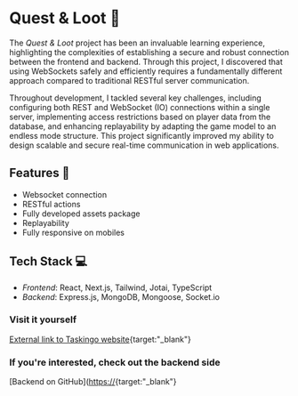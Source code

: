 # Quest & Loot 👾
The *Quest & Loot* project has been an invaluable learning experience, highlighting the complexities of establishing a secure and robust connection between the frontend and backend. Through this project, I discovered that using WebSockets safely and efficiently requires a fundamentally different approach compared to traditional RESTful server communication.

Throughout development, I tackled several key challenges, including configuring both REST and WebSocket (IO) connections within a single server, implementing access restrictions based on player data from the database, and enhancing replayability by adapting the game model to an endless mode structure. This project significantly improved my ability to design scalable and secure real-time communication in web applications.

## Features 🌟
- Websocket connection
- RESTful actions
- Fully developed assets package
- Replayability
- Fully responsive on mobiles

## Tech Stack 💻
- *Frontend*: React, Next.js, Tailwind, Jotai, TypeScript
- *Backend*: Express.js, MongoDB, Mongoose, Socket.io

### Visit it yourself 
[External link to Taskingo website](https://taskingo-next.vercel.app/){target:"_blank"}

### If you're interested, check out the backend side
[Backend on GitHub]([https://](https://github.com/CornyCapacitor/questandloot-server){target:"_blank"}
